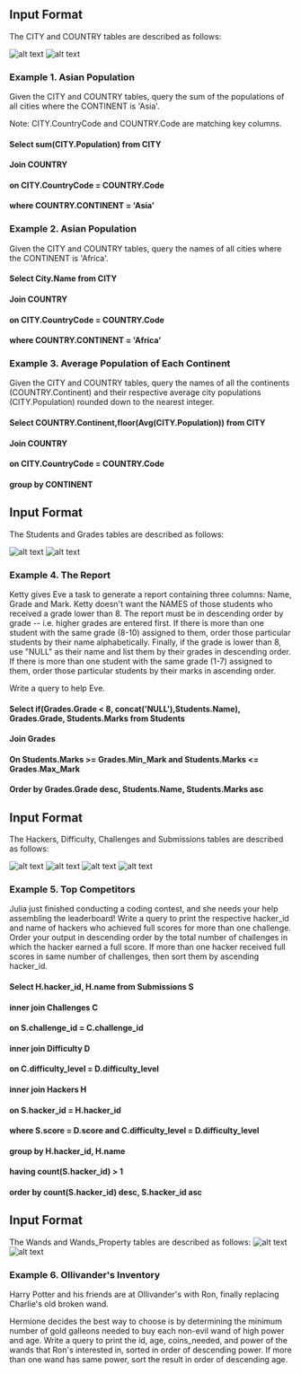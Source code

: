 ## Input Format

The CITY and COUNTRY tables are described as follows:

![alt text](https://github.com/vectormars/Hackerrank/blob/master/SQL/Basic%20Select/CITY.jpg)
![alt text](https://github.com/vectormars/Hackerrank/blob/master/SQL/Basic%20Join/Country.jpg)



### Example 1. Asian Population

Given the CITY and COUNTRY tables, query the sum of the populations of all cities where the CONTINENT is 'Asia'.

Note: CITY.CountryCode and COUNTRY.Code are matching key columns.

#### Select sum(CITY.Population) from CITY 
#### Join COUNTRY
#### on CITY.CountryCode = COUNTRY.Code
#### where COUNTRY.CONTINENT = 'Asia'

### Example 2. Asian Population

Given the CITY and COUNTRY tables, query the names of all cities where the CONTINENT is 'Africa'.

#### Select City.Name from CITY 
#### Join COUNTRY
#### on CITY.CountryCode = COUNTRY.Code
#### where COUNTRY.CONTINENT = 'Africa'

### Example 3. Average Population of Each Continent 
Given the CITY and COUNTRY tables, query the names of all the continents (COUNTRY.Continent) and their respective average city populations (CITY.Population) rounded down to the nearest integer.

#### Select COUNTRY.Continent,floor(Avg(CITY.Population)) from CITY
#### Join COUNTRY
#### on CITY.CountryCode = COUNTRY.Code
#### group by CONTINENT


## Input Format

The Students and Grades tables are described as follows:

![alt text](https://github.com/vectormars/Hackerrank/blob/master/SQL/Basic%20Join/Student.png)
![alt text](https://github.com/vectormars/Hackerrank/blob/master/SQL/Basic%20Join/Grades.png)

### Example 4. The Report
Ketty gives Eve a task to generate a report containing three columns: Name, Grade and Mark. Ketty doesn't want the NAMES of those students who received a grade lower than 8. The report must be in descending order by grade -- i.e. higher grades are entered first. If there is more than one student with the same grade (8-10) assigned to them, order those particular students by their name alphabetically. Finally, if the grade is lower than 8, use "NULL" as their name and list them by their grades in descending order. If there is more than one student with the same grade (1-7) assigned to them, order those particular students by their marks in ascending order.

Write a query to help Eve.

#### Select if(Grades.Grade < 8, concat('NULL'),Students.Name), Grades.Grade, Students.Marks from Students 
#### Join Grades
#### On Students.Marks >= Grades.Min_Mark and Students.Marks <= Grades.Max_Mark 
#### Order by Grades.Grade desc, Students.Name, Students.Marks asc

## Input Format

The Hackers, Difficulty, Challenges and Submissions tables are described as follows:

![alt text](https://github.com/vectormars/Hackerrank/blob/master/SQL/Basic%20Join/Hackers.png)
![alt text](https://github.com/vectormars/Hackerrank/blob/master/SQL/Basic%20Join/Difficulty.png)
![alt text](https://github.com/vectormars/Hackerrank/blob/master/SQL/Basic%20Join/Challenges.png)
![alt text](https://github.com/vectormars/Hackerrank/blob/master/SQL/Basic%20Join/Submissions.png)


### Example 5. Top Competitors
Julia just finished conducting a coding contest, and she needs your help assembling the leaderboard! Write a query to print the respective hacker_id and name of hackers who achieved full scores for more than one challenge. Order your output in descending order by the total number of challenges in which the hacker earned a full score. If more than one hacker received full scores in same number of challenges, then sort them by ascending hacker_id.
#### Select H.hacker_id, H.name from Submissions S
#### inner join Challenges C
#### on S.challenge_id = C.challenge_id
#### inner join Difficulty D
#### on C.difficulty_level = D.difficulty_level 
#### inner join Hackers H
#### on S.hacker_id = H.hacker_id
#### where S.score = D.score and C.difficulty_level = D.difficulty_level
#### group by H.hacker_id, H.name
#### having count(S.hacker_id) > 1
#### order by count(S.hacker_id) desc, S.hacker_id asc


## Input Format

The Wands and Wands_Property tables are described as follows:
![alt text](https://github.com/vectormars/Hackerrank/blob/master/SQL/Basic%20Join/Wands.png)
![alt text](https://github.com/vectormars/Hackerrank/blob/master/SQL/Basic%20Join/Wands_Property.png)

### Example 6. Ollivander's Inventory

Harry Potter and his friends are at Ollivander's with Ron, finally replacing Charlie's old broken wand.

Hermione decides the best way to choose is by determining the minimum number of gold galleons needed to buy each non-evil wand of high power and age. Write a query to print the id, age, coins_needed, and power of the wands that Ron's interested in, sorted in order of descending power. If more than one wand has same power, sort the result in order of descending age.



